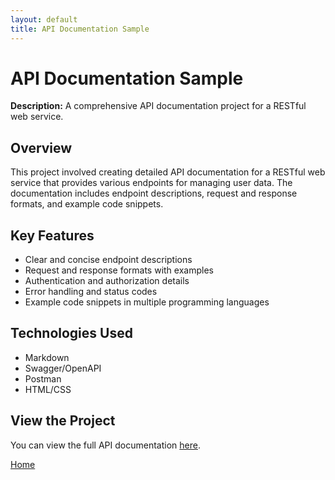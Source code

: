 ```yaml
---
layout: default
title: API Documentation Sample
---
```


# API Documentation Sample

**Description:** A comprehensive API documentation project for a RESTful web service.

## Overview

This project involved creating detailed API documentation for a RESTful web service that provides various endpoints for managing user data. The documentation includes endpoint descriptions, request and response formats, and example code snippets.

## Key Features

- Clear and concise endpoint descriptions
- Request and response formats with examples
- Authentication and authorization details
- Error handling and status codes
- Example code snippets in multiple programming languages

## Technologies Used

- Markdown
- Swagger/OpenAPI
- Postman
- HTML/CSS

## View the Project

You can view the full API documentation [here](https://github.com/username/api-documentation-sample).

[Home](../index.md)
